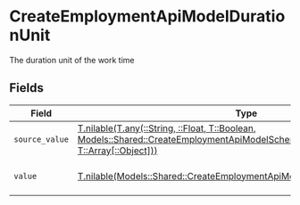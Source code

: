 # CreateEmploymentApiModelDurationUnit

The duration unit of the work time


## Fields

| Field                                                                                                                                                                                                      | Type                                                                                                                                                                                                       | Required                                                                                                                                                                                                   | Description                                                                                                                                                                                                | Example                                                                                                                                                                                                    |
| ---------------------------------------------------------------------------------------------------------------------------------------------------------------------------------------------------------- | ---------------------------------------------------------------------------------------------------------------------------------------------------------------------------------------------------------- | ---------------------------------------------------------------------------------------------------------------------------------------------------------------------------------------------------------- | ---------------------------------------------------------------------------------------------------------------------------------------------------------------------------------------------------------- | ---------------------------------------------------------------------------------------------------------------------------------------------------------------------------------------------------------- |
| `source_value`                                                                                                                                                                                             | [T.nilable(T.any(::String, ::Float, T::Boolean, Models::Shared::CreateEmploymentApiModelSchemasWorkTime4, T::Array[::Object]))](../../models/shared/createemploymentapimodelschemasworktimesourcevalue.md) | :heavy_minus_sign:                                                                                                                                                                                         | N/A                                                                                                                                                                                                        |                                                                                                                                                                                                            |
| `value`                                                                                                                                                                                                    | [T.nilable(Models::Shared::CreateEmploymentApiModelSchemasWorkTimeValue)](../../models/shared/createemploymentapimodelschemasworktimevalue.md)                                                             | :heavy_minus_sign:                                                                                                                                                                                         | The unified value for the period.                                                                                                                                                                          | month                                                                                                                                                                                                      |